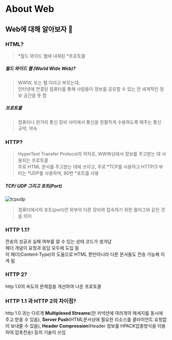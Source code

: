 # About Web

## Web에 대해 알아보자 🔎 

### HTML? 
> *월드 와이드 웹에 내재된 *프로토콜   

##### 월드 와이드 웹 (World Wide Web)? 
> WWW, 또는 웹 이라고 부르는데, <br>
인터넷에 연결된 컴퓨터를 통해 사람들이 정보를 공유할 수 있는 전 세계적인 정보 공간을 뜻 함 

##### 프로토콜
> 컴퓨터나 원거리 통신 장비 사이에서 통신을 원활하게 수용하도록 해주는 통신 규약, 약속

### HTTP? 
> HyperText Transfer Protocol의 약자로, WWW상에서 정보를 주고받는 데 사용되는 프로토콜 <br>
주로 HTML 문서를 주고받는 데에 쓰이고, 주로 *TCP를 사용하고 HTTP/3 부터는 *UDP를 사용하며, 80번 *포트를 사용

##### TCP/ UDP 그리고 포트(Port)
![tcpudp](https://user-images.githubusercontent.com/68890057/103987937-959bdf80-51d0-11eb-9a37-df1cb9f7d35b.jpg)
>컴퓨터에서의 포트(port)란 외부의 다른 장비와 접속하기 위한 플러그와 같은 것을 의미

### HTTP 1.1?
전송의 성공과 실패 여부를 알 수 있는 상태 코드가 생겨남 <br>
헤더 개념이 요청과 응답 모두에 도입 됨 <br>
이 헤더(Content-Type)의 도움으로 HTML 뿐만아니라 다른 문서들도 전송 가능해 지게 됨

### HTTP 2?
http 1.0의 속도의 문제점을 개선하여 나온 프로토콜 <br>

### HTTP 1.1 과 HTTP 2의 차이점?
http 1.0 과는 다르게  **Multiplexed Streams**(한 커넥션에 여러개의 메세지를 동시에 주고 받을 수 있음), **Server Push**(HTML문서상에 필요한 리소스를 클라이언트 요청없이 보내줄 수 있음),  **Header Compression**(Header 정보를 HPACK압충방식을 이용하여 압축전송) 등의 기술이 쓰임 <br>


